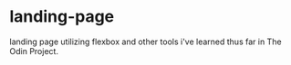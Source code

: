 # landing-page
landing page utilizing flexbox and other tools i've learned thus far in The Odin Project.
